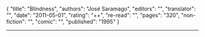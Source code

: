 {
"title": "Blindness",
"authors": "José Saramago",
"editors": "",
"translator": "",
"date": "2011-05-01",
"rating": "++",
"re-read": "",
"pages": "320",
"non-fiction": "",
"comic": "",
"published": "1995"
}

---
